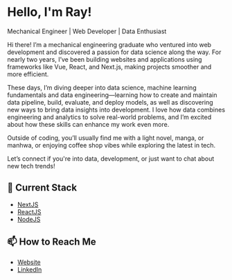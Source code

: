 # Hello, I'm Ray!

Mechanical Engineer | Web Developer | Data Enthusiast

Hi there! I’m a mechanical engineering graduate who ventured into web development and discovered a passion for data science along the way. For nearly two years, I’ve been building websites and applications using frameworks like Vue, React, and Next.js, making projects smoother and more efficient.

These days, I’m diving deeper into data science, machine learning fundamentals and data engineering—learning how to create and maintain data pipeline, build, evaluate, and deploy models, as well as discovering new ways to bring data insights into development. I love how data combines engineering and analytics to solve real-world problems, and I’m excited about how these skills can enhance my work even more.

Outside of coding, you’ll usually find me with a light novel, manga, or manhwa, or enjoying coffee shop vibes while exploring the latest in tech.

Let’s connect if you're into data, development, or just want to chat about new tech trends!


## 🌱 Current Stack
- [NextJS](https://nextjs.org/)
- [ReactJS](https://react.dev/)
- [NodeJS](https://nodejs.org/en)


## 📫 How to Reach Me
- [Website](https://cancinoray.netlify.app)
- [LinkedIn](https://www.linkedin.com/in/cancinoraymond/)
